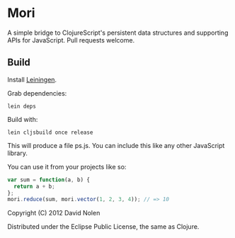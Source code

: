 Mori
====

A simple bridge to ClojureScript's persistent data structures and supporting APIs for JavaScript. Pull requests welcome.

Build
----

Install [Leiningen](https://github.com/technomancy/leiningen).

Grab dependencies:

```shell
lein deps
```

Build with:

```shell
lein cljsbuild once release
```

This will produce a file ps.js. You can include this like any other JavaScript library.

You can use it from your projects like so:

```javascript
var sum = function(a, b) {
  return a + b;
};
mori.reduce(sum, mori.vector(1, 2, 3, 4)); // => 10
```

Copyright (C) 2012 David Nolen

Distributed under the Eclipse Public License, the same as Clojure.
